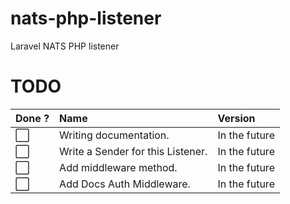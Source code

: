 # nats-php-listener

Laravel NATS PHP listener

# TODO

| Done ?               | Name                              | Version       |
|:---------------------|:----------------------------------|:--------------|
| :white_large_square: | Writing documentation.            | In the future |
| :white_large_square: | Write a Sender for this Listener. | In the future |
| :white_large_square: | Add middleware method.            | In the future |
| :white_large_square: | Add Docs Auth Middleware.         | In the future |
